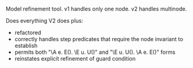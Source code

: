 
Model refinement tool. v1 handles only one node. v2 handles multinode.

Does everything V2 does plus:
- refactored
- correctly handles step predicates that require the node invariant to establish
- permits both "\A e. E(). \E u. U()" and "\E u. U(). \A e. E()" forms
- reinstates explicit refinement of guard condition
